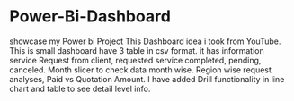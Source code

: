# Power-Bi-Dashboard
showcase my Power bi Project 
This Dashboard idea i took from YouTube. This is small dashboard have 3 table in csv format. it has information service Request from client, requested service completed, pending, canceled. Month slicer to check data month wise. Region wise request analyses, Paid vs Quotation Amount. I have added Drill functionality in line chart and table to see detail level info.
